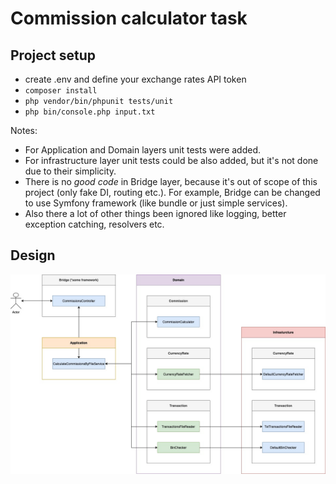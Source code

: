 # Commission calculator task

## Project setup
- create .env and define your exchange rates API token
- ```composer install```
- ```php vendor/bin/phpunit tests/unit```
- ```php bin/console.php input.txt```

Notes:
- For Application and Domain layers unit tests were added.
- For infrastructure layer unit tests could be also added, but it's not done due to their simplicity.
- There is no *good code* in Bridge layer, because it's out of scope of this project (only fake DI, routing etc.). For example, Bridge can be changed to use Symfony framework (like bundle or just simple services).
- Also there a lot of other things been ignored like logging, better exception catching, resolvers etc.

## Design
![docs/commission-calculator.jpeg](docs/commission-calculator.jpeg)